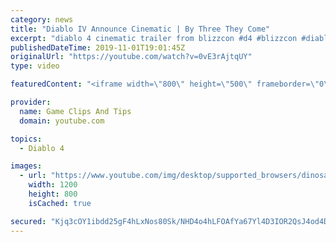 ```yaml
---
category: news
title: "Diablo IV Announce Cinematic | By Three They Come"
excerpt: "diablo 4 cinematic trailer from blizzcon #d4 #blizzcon #diablo."
publishedDateTime: 2019-11-01T19:01:45Z
originalUrl: "https://youtube.com/watch?v=0vE3rAjtqUY"
type: video

featuredContent: "<iframe width=\"800\" height=\"500\" frameborder=\"0\" src=\"https://www.youtube.com/embed/0vE3rAjtqUY\" allow=\"accelerometer; autoplay; encrypted-media; gyroscope; picture-in-picture\" allowfullscreen></iframe>"

provider:
  name: Game Clips And Tips
  domain: youtube.com

topics:
  - Diablo 4

images:
  - url: "https://www.youtube.com/img/desktop/supported_browsers/dinosaur.png"
    width: 1200
    height: 800
    isCached: true

secured: "Kjq3cOY1ibdd25gF4hLxNos80Sk/NHD4o4hLFOAfYa67Yl4D3IOR2QsJ4od4Di6piRP6DJd7CpL3EJPC22XX4/pEGS0W0JAkZmf7Sf16Q/DSmitWShYVne6Z/iG8aY/MagqTtNO+2hJR4hP1JmrwUu1p8p6Aq5F7GE3XAE73USz47B2cMp4crBLvmmI5/w9OE+/dpSdu2tPK8cOQPn/Bkbg+VXjuokVKW+tL0gyvlun87YnixOvlgj9w90jXjpXmqT2qm7cQwEWNTcXgqHkWGSY1E8Nx2c+73Xsq0VlVhX/cFmbR28jSby2TP3MucUzaPYRNxMn4E1uHsyL+SbbRziluy494aKYCJPPgiEk/YZvqnyPHCoig8I7EOCFY+jyFBFUex0qXUksKVfJQXPwi0w==;x/J8xs1DnwsqHFA3ZDSVQg=="
---
```



